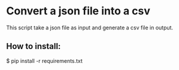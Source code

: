 # Convert a json file into a csv
This script take a json file as input and generate a csv file in output.

## How to install: 
$ pip install -r requirements.txt
